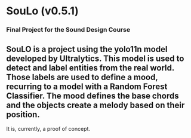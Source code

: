 # **SouLo** (v0.5.1)
### Final Project for the Sound Design Course

SouLO is a project using the **yolo11n** model developed by Ultralytics. This model is used to detect and label entities from the real world. Those labels are used to define a mood, recurring to a model with a **Random Forest Classifier**. The mood defines the base chords and the objects create a melody based on their position. 
---
It is, currently, a proof of concept.
